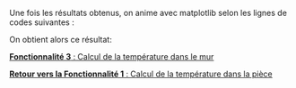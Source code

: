 Une fois les résultats obtenus, on anime avec matplotlib selon les lignes de codes suivantes :


On obtient alors ce résultat:

[**Fonctionnalité 3** : Calcul de la température dans le mur](./fct_3.md)

[**Retour vers la Fonctionnalité 1** : Calcul de la température dans la pièce](./fct_1.md)
